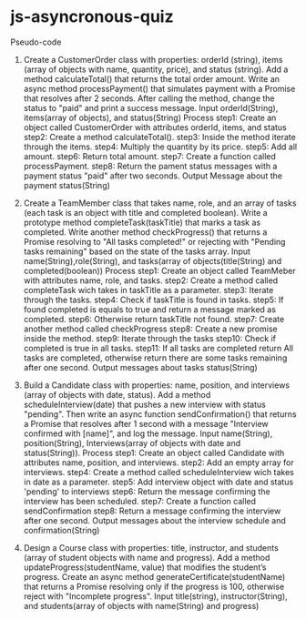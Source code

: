 # js-asyncronous-quiz
Pseudo-code
1) Create a CustomerOrder class with properties: orderId (string), items (array of objects with name, quantity, price), and status (string). Add a method calculateTotal() that returns the total order amount. Write an async method processPayment() that simulates payment with a Promise that resolves after 2 seconds. After calling the method, change the status to "paid" and print a success message.
Input
   orderId(String), items(array of objects), and status(String)
Process
   step1: Create an object called CustomerOrder with attributes orderId, items, and status
   step2: Create a method calculateTotal().
   step3: Inside the method iterate through the items.
   step4: Multiply the quantity by its price.
   step5: Add all amount.
   step6: Return total amount.
   step7: Create a function called processPayment.
   step8: Return the pament status messages  with a payment status "paid" after two seconds.
Output
   Message about the payment status(String)
   
2) Create a TeamMember class that takes name, role, and an array of tasks (each task is an object with title and completed boolean). Write a prototype method completeTask(taskTitle) that marks a task as completed. Write another method checkProgress() that returns a Promise resolving to "All tasks completed!" or rejecting with "Pending tasks remaining" based on the state of the tasks array.
Input
   name(String),role(String), and tasks(array of objects(title(String) and completed(boolean))
Process
  step1: Create an object called TeamMeber with attributes name, role, and tasks.
  step2: Create a method called completeTask wich takes in taskTitle as a parameter.
  step3: Iterate through the tasks.
  step4: Check if taskTitle is found in tasks.
  step5: If found completed is equals to true and return a message marked as completed.
  step6: Otherwise return  taskTitle not found.
  step7: Create another method called checkProgress
  step8: Create a new promise inside the method.
  step9: Iterate through the tasks
  step10: Check if completed is true in all tasks.
  step11: If all tasks are completed return All tasks are completed, otherwise return there are some tasks remaining after one second.
Output
 messages about tasks status(String)

3) Build a Candidate class with properties: name, position, and interviews (array of objects with date, status). Add a method scheduleInterview(date) that pushes a new interview with status "pending". Then write an async function sendConfirmation() that returns a Promise that resolves after 1 second with a message "Interview confirmed with [name]", and log the message.
Input
  name(String), position(String), Interviews(array of objects with date and status(String)).
Process
   step1: Create an object called Candidate with attributes name, position, and interviews.
   step2: Add an empty array for interviews.
   step4: Create a method called scheduleInterview wich takes in date as a parameter.
   step5: Add interview object with date and status 'pending' to interviews
   step6: Return the message confirming the interview has been scheduled.
   step7: Create a function called sendConfirmation
   step8: Return a message confirming the interview after one second.
Output
  messages about the interview schedule and confirmation(String)

4) Design a Course class with properties: title, instructor, and students (array of student objects with name and progress). Add a method updateProgress(studentName, value) that modifies the student’s progress. Create an async method generateCertificate(studentName) that returns a Promise resolving only if the progress is 100, otherwise reject with "Incomplete progress".
   Input
     title(string), instructor(String), and students(array of objects with name(String) and progress)
